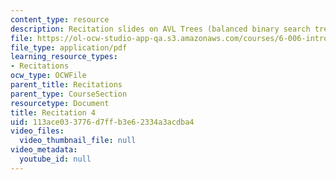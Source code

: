 ```yaml
---
content_type: resource
description: Recitation slides on AVL Trees (balanced binary search trees).
file: https://ol-ocw-studio-app-qa.s3.amazonaws.com/courses/6-006-introduction-to-algorithms-spring-2008/113ace033776d7ffb3e62334a3acdba4_recitation04.pdf
file_type: application/pdf
learning_resource_types:
- Recitations
ocw_type: OCWFile
parent_title: Recitations
parent_type: CourseSection
resourcetype: Document
title: Recitation 4
uid: 113ace03-3776-d7ff-b3e6-2334a3acdba4
video_files:
  video_thumbnail_file: null
video_metadata:
  youtube_id: null
---
```

